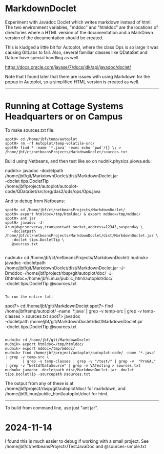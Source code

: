# MarkdownDoclet
Experiment with Javadoc Doclet which writes markdown instead of html.  The
two environment variables, "mddoc" and "htmldoc" are the locations of 
directories where a HTML version of the documentation and a MarkDown version
of the documentation should be created.

This is kludged a little bit for Autoplot, where the class Ops is so large it
was causing GitLabs to fail.  Also, several familiar classes like QDataSet
and Datum have special handling as well.

https://docs.oracle.com/javase/7/docs/jdk/api/javadoc/doclet/

Note that I found later that there are issues with using Markdown for the 
popup in Autoplot, so a simplified HTML version is created as well.

<hr>

# Running at Cottage Systems Headquarters or on Campus

To make sources.txt file:

~~~~~
spot9> cd /home/jbf/temp/autoplot
spot9> rm -rf Autoplot/temp-volatile-src/
spot9> find * -name '*.java' -exec echo `pwd`/{} \; > /home/jbf/ct/netbeansProjects/MarkdownDoclet/sources.txt
~~~~~

Build using Netbeans, and then test like so on nudnik.physics.uiowa.edu:

nudnik> javadoc -docletpath /home/jbf/git/MarkdownDoclet/dist/MarkdownDoclet.jar \
   -doclet tips.DocletTip \
   /home/jbf/project/autoplot/autoplot-code/QDataSet/src/org/das2/qds/ops/Ops.java

And to debug from Netbeans:
~~~~~
spot9> cd /home/jbf/ct/netbeansProjects/MarkdownDoclet/ 
spot9> export htmldoc=/tmp/htmldoc/ & export mddoc=/tmp/mddoc/
spot9> ant jar
spot9> javadoc -J-Xrunjdwp:server=y,transport=dt_socket,address=12345,suspend=y \
   -docletpath /home/jbf/ct/netbeansProjects/MarkdownDoclet/dist/MarkdownDoclet.jar \
   -doclet tips.DocletTip \
   @sources.txt
~~~~~
~~~~~

~~~~~
nudnuk> cd /home/jbf/ct/netbeansProjects/MarkdownDoclet/
nudnuk> javadoc -docletpath /home/jbf/git/MarkdownDoclet/dist/MarkdownDoclet.jar 
  -J-Dmddoc=/home/jbf/project/rbsp/git/autoplot/doc/ 
  -J-Dhtmldoc=/home/jbf/Linux/public_html/autoplot/doc/  
  -doclet tips.DocletTip    @sources.txt
~~~~~

To run the entire lot:
~~~~~
spot7> cd /home/jbf/git/MarkdownDoclet
spot7> find /home/jbf/temp/autoplot/ -name '*.java' | grep -v temp-src | grep -v temp-classes > sources.txt
spot7> javadoc \
   -docletpath /home/jbf/git/MarkdownDoclet/dist/MarkdownDoclet.jar \
   -doclet tips.DocletTip @sources.txt
~~~~~

~~~~~

~~~~~
nudnik> cd /home/jbf/git/MarkdownDoclet
nudnik> export htmldoc=/tmp/htmldoc/
nudnik> export mddoc=/tmp/mddoc/
nudnik> find /home/jbf/project/autoplot/autoplot-code/ -name '*.java' | grep -v temp-src \
        | grep -v temp-classes | grep -v "/test/" | grep -v  "ProGAL" | grep -v "NetCdfDataSource" | grep -v VATesting > sources.txt
nudnuk> javadoc -docletpath dist/MarkdownDoclet.jar -doclet tips.DocletTip -sourcepath @sources.txt
~~~~~

The output from any of these is at     <br>
/home/jbf/project/rbsp/git/autoplot/doc/ for markdown, and <br>
/home/jbf/Linux/public_html/autoplot/doc/ for html.


<hr>
To build from command line, use just "ant jar".

# 2024-11-14
I found this is much easier to debug if working with a small project.  See
/home/jbf/ct/netbeansProjects/TestJavaDoc and @sources-simple.txt

